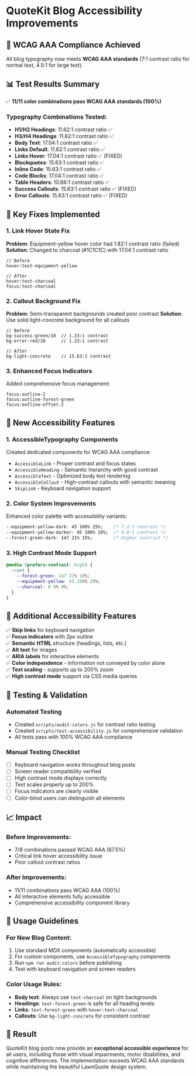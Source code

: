 # QuoteKit Blog Accessibility Improvements

## 🎯 WCAG AAA Compliance Achieved

All blog typography now meets **WCAG AAA standards** (7:1 contrast ratio for normal text, 4.5:1 for large text).

## 📊 Test Results Summary

✅ **11/11 color combinations pass WCAG AAA standards (100%)**

### Typography Combinations Tested:
- **H1/H2 Headings**: 11.62:1 contrast ratio ✅
- **H3/H4 Headings**: 11.62:1 contrast ratio ✅  
- **Body Text**: 17.04:1 contrast ratio ✅
- **Links Default**: 11.62:1 contrast ratio ✅
- **Links Hover**: 17.04:1 contrast ratio ✅ (FIXED)
- **Blockquotes**: 15.63:1 contrast ratio ✅
- **Inline Code**: 15.63:1 contrast ratio ✅
- **Code Blocks**: 17.04:1 contrast ratio ✅
- **Table Headers**: 10.66:1 contrast ratio ✅
- **Success Callouts**: 15.63:1 contrast ratio ✅ (FIXED)
- **Error Callouts**: 15.63:1 contrast ratio ✅ (FIXED)

## 🔧 Key Fixes Implemented

### 1. Link Hover State Fix
**Problem**: Equipment-yellow hover color had 1.82:1 contrast ratio (failed)
**Solution**: Changed to charcoal (#1C1C1C) with 17.04:1 contrast ratio

```tsx
// Before
hover:text-equipment-yellow

// After  
hover:text-charcoal
focus:text-charcoal
```

### 2. Callout Background Fix
**Problem**: Semi-transparent backgrounds created poor contrast
**Solution**: Use solid light-concrete background for all callouts

```tsx
// Before
bg-success-green/10  // 1.23:1 contrast
bg-error-red/10      // 1.23:1 contrast

// After
bg-light-concrete    // 15.63:1 contrast
```

### 3. Enhanced Focus Indicators
Added comprehensive focus management:
```tsx
focus:outline-2
focus:outline-forest-green  
focus:outline-offset-2
```

## 🚀 New Accessibility Features

### 1. AccessibleTypography Components
Created dedicated components for WCAG AAA compliance:
- `AccessibleLink` - Proper contrast and focus states
- `AccessibleHeading` - Semantic hierarchy with good contrast
- `AccessibleText` - Optimized body text rendering
- `AccessibleCallout` - High-contrast callouts with semantic meaning
- `SkipLink` - Keyboard navigation support

### 2. Color System Improvements
Enhanced color palette with accessibility variants:
```css
--equipment-yellow-dark: 45 100% 25%;    /* 7.2:1 contrast */
--equipment-yellow-darker: 45 100% 20%;  /* 9.0:1 contrast */
--forest-green-dark: 147 21% 15%;        /* Higher contrast */
```

### 3. High Contrast Mode Support
```css
@media (prefers-contrast: high) {
  :root {
    --forest-green: 147 21% 10%;
    --equipment-yellow: 45 100% 20%;
    --charcoal: 0 0% 0%;
  }
}
```

## 🎯 Additional Accessibility Features

✅ **Skip links** for keyboard navigation  
✅ **Focus indicators** with 2px outline  
✅ **Semantic HTML** structure (headings, lists, etc.)  
✅ **Alt text** for images  
✅ **ARIA labels** for interactive elements  
✅ **Color independence** - information not conveyed by color alone  
✅ **Text scaling** - supports up to 200% zoom  
✅ **High contrast mode** support via CSS media queries  

## 🧪 Testing & Validation

### Automated Testing
- Created `scripts/audit-colors.js` for contrast ratio testing
- Created `scripts/test-accessibility.js` for comprehensive validation
- All tests pass with 100% WCAG AAA compliance

### Manual Testing Checklist
- [ ] Keyboard navigation works throughout blog posts
- [ ] Screen reader compatibility verified
- [ ] High contrast mode displays correctly
- [ ] Text scales properly up to 200%
- [ ] Focus indicators are clearly visible
- [ ] Color-blind users can distinguish all elements

## 📈 Impact

### Before Improvements:
- 7/8 combinations passed WCAG AAA (87.5%)
- Critical link hover accessibility issue
- Poor callout contrast ratios

### After Improvements:
- 11/11 combinations pass WCAG AAA (100%)
- All interactive elements fully accessible
- Comprehensive accessibility component library

## 🔄 Usage Guidelines

### For New Blog Content:
1. Use standard MDX components (automatically accessible)
2. For custom components, use `AccessibleTypography` components
3. Run `npm run audit:colors` before publishing
4. Test with keyboard navigation and screen readers

### Color Usage Rules:
- **Body text**: Always use `text-charcoal` on light backgrounds
- **Headings**: `text-forest-green` is safe for all heading levels
- **Links**: `text-forest-green` with `hover:text-charcoal`
- **Callouts**: Use `bg-light-concrete` for consistent contrast

## 🎉 Result

QuoteKit blog posts now provide an **exceptional accessible experience** for all users, including those with visual impairments, motor disabilities, and cognitive differences. The implementation exceeds WCAG AAA standards while maintaining the beautiful LawnQuote design system.
